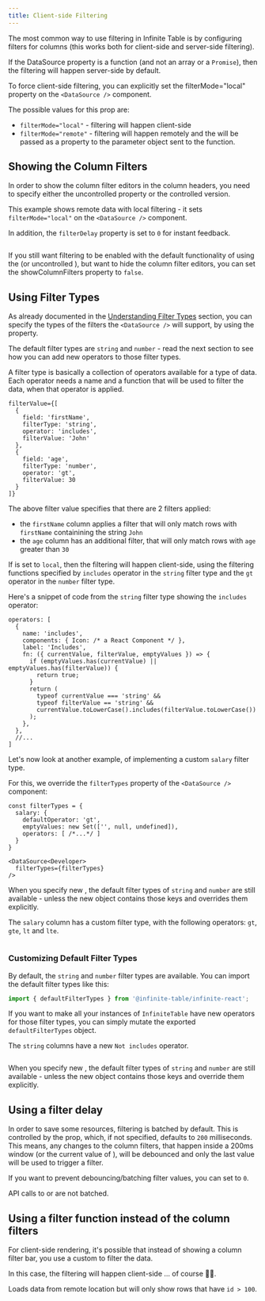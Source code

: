 ```yaml
---
title: Client-side Filtering
---
```


The most common way to use filtering in Infinite Table is by configuring filters for columns (this works both for client-side and server-side filtering).

 If the DataSource <DPropLink name="data" /> property is a function (and not an array or a `Promise`), then the filtering will happen server-side by default.

<Note>

To force client-side filtering, you can explicitly set the <DPropLink name="filterMode">filterMode="local"</DPropLink> property on the `<DataSource />` component.

The possible values for this prop are:

 - `filterMode="local"` - filtering will happen client-side
 - `filterMode="remote"` - filtering will happen remotely and the <DPropLink name="filterValue" /> will be passed as a property to the parameter object sent to the <DPropLink name="data"/> function.

</Note>

## Showing the Column Filters

In order to show the column filter editors in the column headers, you need to specify either the uncontrolled <DPropLink name="defaultFilterValue" /> property or the controlled <DPropLink name="filterValue" /> version.

<Sandpack title="Client-side filtering in action">

<Description>

This example shows remote data with local filtering - it sets `filterMode="local"` on the `<DataSource />` component.

In addition, the `filterDelay` property is set to `0` for instant feedback.

</Description>

```ts file=basic-local-filter-example.page.tsx
```

</Sandpack>

<Note>

If you still want filtering to be enabled with the default functionality of using the <DPropLink name="filterValue" /> (or uncontrolled <DPropLink name="defaultFilterValue" />), but want to hide the column filter editors, you can set the <DPropLink name="showColumnFilters">showColumnFilters</DPropLink> property to `false`.

</Note>

## Using Filter Types


As already documented in the [Understanding Filter Types](./#understanding-filter-types) section, you can specify the types of the filters the `<DataSource />` will support, by using the <DPropLink name="filterTypes" /> property.

The default filter types are `string` and `number` - read the next section to see how you can add new operators to those filter types.

A filter type is basically a collection of operators available for a type of data. Each operator needs a name and a function that will be used to filter the data, when that operator is applied.

```tsx {4,10} title=Using_filter_types_for_filterValue
filterValue={[
  {
    field: 'firstName',
    filterType: 'string',
    operator: 'includes',
    filterValue: 'John'
  },
  {
    field: 'age',
    filterType: 'number',
    operator: 'gt',
    filterValue: 30
  }
]}
```

The above filter value specifies that there are 2 filters applied:
 * the `firstName` column applies a filter that will only match rows with `firstName` containining the string `John`
 * the `age` column has an additional filter, that will only match rows with `age` greater than `30`

If <DPropLink name="filterMode" /> is set to `local`, then the filtering will happen client-side, using the filtering functions specified by `includes` operator in the `string` filter type and the `gt` operator in the `number` filter type.

Here's a snippet of code from the `string` filter type showing the `includes` operator:

```tsx
operators: [
  {
    name: 'includes',
    components: { Icon: /* a React Component */ },
    label: 'Includes',
    fn: ({ currentValue, filterValue, emptyValues }) => {
      if (emptyValues.has(currentValue) || emptyValues.has(filterValue)) {
        return true;
      }
      return (
        typeof currentValue === 'string' &&
        typeof filterValue == 'string' &&
        currentValue.toLowerCase().includes(filterValue.toLowerCase())
      );
    },
  },
  //...
]
```

Let's now look at another example, of implementing a custom `salary` filter type.

For this, we override the `filterTypes` property of the `<DataSource />` component:

```tsx
const filterTypes = {
  salary: {
    defaultOperator: 'gt',
    emptyValues: new Set(['', null, undefined]),
    operators: [ /*...*/ ]
  }
}

<DataSource<Developer>
  filterTypes={filterTypes}
/>
```

<Note>

When you specify new <DPropLink name="filterTypes"/>, the default filter types of `string` and `number` are still available - unless the new object contains those keys and overrides them explicitly.

</Note>


<Sandpack title="Client-side filtering in action with custom filter type">

<Description>

The `salary` column has a custom filter type, with the following operators: `gt`, `gte`, `lt` and `lte`.

</Description>

```ts file=filter-custom-filter-type-example.page.tsx
```

</Sandpack>

### Customizing Default Filter Types


By default, the `string` and `number` filter types are available. You can import the default filter types like this:

```ts
import { defaultFilterTypes } from '@infinite-table/infinite-react';
```

If you want to make all your instances of `InfiniteTable` have new operators for those filter types, you can simply mutate the exported `defaultFilterTypes` object.


<Sandpack title="Enhanced string filter type - new 'Not includes' operator">

<Description>

The `string` columns have a new `Not includes` operator.

</Description>

```ts file=customised-default-filter-types-example.page.tsx
```

</Sandpack>


<Note>

When you specify new <DPropLink name="filterTypes"/>, the default filter types of `string` and `number` are still available - unless the new object contains those keys and override them explicitly.

</Note>



## Using a filter delay

In order to save some resources, filtering is batched by default. This is controlled by the <DPropLink name="filterDelay"/> prop, which, if not specified, defaults to `200` milliseconds. This means, any changes to the column filters, that happen inside a 200ms window (or the current value of <DPropLink name="filterDelay"/>), will be debounced and only the last value will be used to trigger a filter.

<Note>

If you want to prevent debouncing/batching filter values, you can set <DPropLink name="filterDelay"/> to `0`.

</Note>

<Note>

API calls to <ApiLink name="setColumnFilter"/> or <ApiLink name="clearColumnFilter"/> are not batched.

</Note>


## Using a filter function instead of the column filters

For client-side rendering, it's possible that instead of showing a column filter bar, you use a custom <DPropLink name="filterFunction" /> to filter the data.

In this case, the filtering will happen client-side ... of course 🤦‍♂️.


<Sandpack title="Custom filterFunction example">

<Description>

Loads data from remote location but will only show rows that have `id > 100`.

</Description>

```ts file=filter-function-example.page.tsx
```

</Sandpack>
